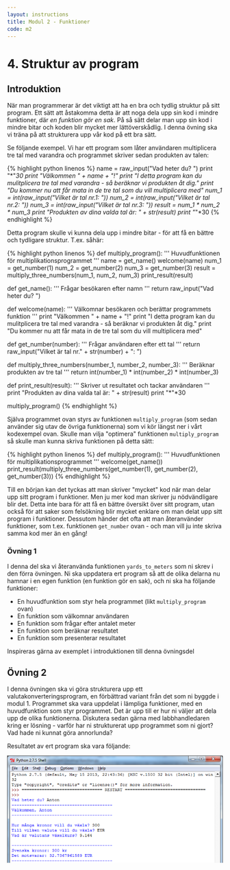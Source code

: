 ```yaml
---
layout: instructions
title: Modul 2 - Funktioner
code: m2
---
```


# 4. Struktur av program

## Introduktion

När man programmerar är det viktigt att ha en bra och tydlig struktur på sitt program. Ett sätt att åstakomma detta är att noga dela upp sin kod i mindre funktioner, där _en funktion gör en sak_. På så sätt delar man upp sin kod i mindre bitar och koden blir mycket mer lättöverskådlig. I denna övning ska vi träna på att strukturera upp vår kod på ett bra sätt.

Se följande exempel. Vi har ett program som låter användaren multiplicera tre tal med varandra och programmet skriver sedan produkten av talen:

{% highlight python linenos %}
name = raw_input("Vad heter du? ")
print "*"*30
print "Välkommen " + name + "!"
print "I detta program kan du mulitplicera tre tal med varandra - så beräknar vi produkten åt dig."
print "Du kommer nu att får mata in de tre tal som du vill multiplicera med"
num_1 = int(raw_input("Vilket är tal nr.1: "))
num_2 = int(raw_input("Vilket är tal nr.2: "))
num_3 = int(raw_input("Vilket är tal nr.3: "))
result = num_1 * num_2 * num_3
print "Produkten av dina valda tal är: " + str(result)
print "*"*30
{% endhighlight %}

Detta program skulle vi kunna dela upp i mindre bitar - för att få en bättre och tydligare struktur. T.ex. såhär:

{% highlight python linenos %}
def multiply_program():
    ''' Huvudfunktionen för multiplikationsprogrammet '''
    name = get_name()
    welcome(name)
    num_1 = get_number(1)
    num_2 = get_number(2)
    num_3 = get_number(3)
    result = multiply_three_numbers(num_1, num_2, num_3)
    print_result(result)
	
def get_name():
    ''' Frågar besökaren efter namn '''
    return raw_input("Vad heter du? ")

def welcome(name):
    ''' Välkomnar besökaren och berättar programmets funktion '''
    print "Välkommen " + name + "!"
    print "I detta program kan du mulitplicera tre tal med varandra - så beräknar vi produkten åt dig."
    print "Du kommer nu att får mata in de tre tal som du vill multiplicera med"

def get_number(number):
    ''' Frågar användaren efter ett tal '''
    return raw_input("Vilket är tal nr." + str(number) + ": ")

def multiply_three_numbers(number_1, number_2, number_3):
    ''' Beräknar produkten av tre tal '''
    return int(number_1) * int(number_2) * int(number_3)

def print_result(result):
    ''' Skriver ut resultatet och tackar användaren '''
    print "Produkten av dina valda tal är: " + str(result)
    print "*"*30

multiply_program()
{% endhighlight %}

Själva programmet ovan styrs av funktionen `multiply_program` (som sedan använder sig utav de övriga funktionerna) som vi kör längst ner i vårt kodexempel ovan. Skulle man vilja "optimera" funktionen `multiply_program` så skulle man kunna skriva funktionen på detta sätt:

{% highlight python linenos %}
def multiply_program():
    ''' Huvudfunktionen för multiplikationsprogrammet '''
    welcome(get_name())
    print_result(multiply_three_numbers(get_number(1), get_number(2), get_number(3)))
{% endhighlight %}

Till en början kan det tyckas att man skriver "mycket" kod när man delar upp sitt program i funktioner. Men ju mer kod man skriver ju nödvändligare blir det. Detta inte bara för att få en bättre översikt över sitt program, utan också för att saker som felsökning blir mycket enklare om man delat upp sitt program i funktioner. Dessutom händer det ofta att man återanvänder funktioner, som t.ex. funktionen `get_number` ovan - och man vill ju inte skriva samma kod mer än en gång!

### Övning 1

I denna del ska vi återanvända funktionen `yards_to_meters` som ni skrev i den förra övningen. Ni ska uppdatera ert program så att de olika delarna nu hamnar i en egen funktion (en funktion gör en sak), och ni ska ha följande funktioner:

* En huvudfunktion som styr hela programmet (likt `multiply_program` ovan)
* En funktion som välkomnar användaren
* En funktion som frågar efter antalet meter
* En funktion som beräknar resultatet
* En funktion som presenterar resultatet

Inspireras gärna av exemplet i introduktionen till denna övningsdel

## Övning 2

I denna övningen ska vi göra strukturera upp ett valutakonverteringsprogram, en förbättrad variant från det som ni byggde i modul 1. Programmet ska vara uppdelat i lämpliga funktioner, med en huvudfunktion som styr programmet. Det är upp till er hur ni väljer att dela upp de olika funktionerna. Diskutera sedan gärna med labbhandledaren kring er lösning - varför har ni strukturerat upp programmet som ni gjort? Vad hade ni kunnat göra annorlunda?

Resultatet av ert program ska vara följande:

![](images/idle11.png)
